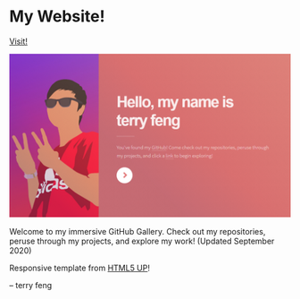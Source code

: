 # My Website!
[Visit!](https://terryzfeng.github.io)

![Site](/personal_images/site.jpg)

Welcome to my immersive GitHub Gallery. Check out my repositories, peruse through my projects, and explore my work! (Updated September 2020)

Responsive template from [HTML5 UP](https://html5up.net/)!

&ndash; terry feng

